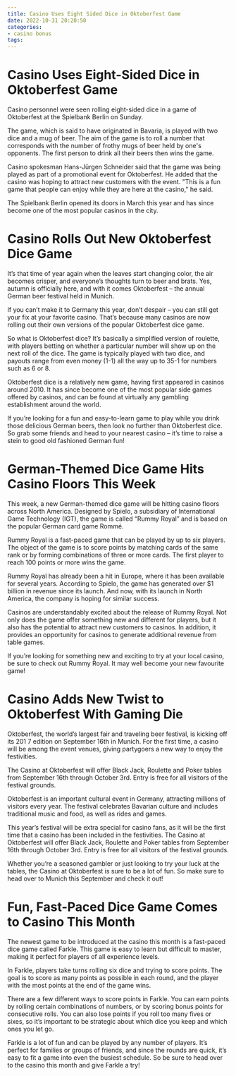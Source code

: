 ```yaml
---
title: Casino Uses Eight Sided Dice in Oktoberfest Game 
date: 2022-10-31 20:20:50
categories:
- casino bonus
tags:
---
```



#  Casino Uses Eight-Sided Dice in Oktoberfest Game 

Casino personnel were seen rolling eight-sided dice in a game of Oktoberfest at the Spielbank Berlin on Sunday.

The game, which is said to have originated in Bavaria, is played with two dice and a mug of beer. The aim of the game is to roll a number that corresponds with the number of frothy mugs of beer held by one's opponents. The first person to drink all their beers then wins the game.

Casino spokesman Hans-Jürgen Schneider said that the game was being played as part of a promotional event for Oktoberfest. He added that the casino was hoping to attract new customers with the event. "This is a fun game that people can enjoy while they are here at the casino," he said.

The Spielbank Berlin opened its doors in March this year and has since become one of the most popular casinos in the city.

#  Casino Rolls Out New Oktoberfest Dice Game 

It’s that time of year again when the leaves start changing color, the air becomes crisper, and everyone’s thoughts turn to beer and brats. Yes, autumn is officially here, and with it comes Oktoberfest – the annual German beer festival held in Munich.

If you can’t make it to Germany this year, don’t despair – you can still get your fix at your favorite casino. That’s because many casinos are now rolling out their own versions of the popular Oktoberfest dice game.

So what is Oktoberfest dice? It’s basically a simplified version of roulette, with players betting on whether a particular number will show up on the next roll of the dice. The game is typically played with two dice, and payouts range from even money (1-1) all the way up to 35-1 for numbers such as 6 or 8.

Oktoberfest dice is a relatively new game, having first appeared in casinos around 2010. It has since become one of the most popular side games offered by casinos, and can be found at virtually any gambling establishment around the world.

If you’re looking for a fun and easy-to-learn game to play while you drink those delicious German beers, then look no further than Oktoberfest dice. So grab some friends and head to your nearest casino – it’s time to raise a stein to good old fashioned German fun!

#  German-Themed Dice Game Hits Casino Floors This Week 

This week, a new German-themed dice game will be hitting casino floors across North America. Designed by Spielo, a subsidiary of International Game Technology (IGT), the game is called “Rummy Royal” and is based on the popular German card game Rommé.

Rummy Royal is a fast-paced game that can be played by up to six players. The object of the game is to score points by matching cards of the same rank or by forming combinations of three or more cards. The first player to reach 100 points or more wins the game.

Rummy Royal has already been a hit in Europe, where it has been available for several years. According to Spielo, the game has generated over $1 billion in revenue since its launch. And now, with its launch in North America, the company is hoping for similar success.

Casinos are understandably excited about the release of Rummy Royal. Not only does the game offer something new and different for players, but it also has the potential to attract new customers to casinos. In addition, it provides an opportunity for casinos to generate additional revenue from table games.

If you’re looking for something new and exciting to try at your local casino, be sure to check out Rummy Royal. It may well become your new favourite game!

#  Casino Adds New Twist to Oktoberfest With Gaming Die 

Oktoberfest, the world’s largest fair and traveling beer festival, is kicking off its 201
7 edition on September 16th in Munich. For the first time, a casino will be among the event venues, giving partygoers a new way to enjoy the festivities.

The Casino at Oktoberfest will offer Black Jack, Roulette and Poker tables from September 16th through October 3rd. Entry is free for all visitors of the festival grounds.

Oktoberfest is an important cultural event in Germany, attracting millions of visitors every year. The festival celebrates Bavarian culture and includes traditional music and food, as well as rides and games.

This year’s festival will be extra special for casino fans, as it will be the first time that a casino has been included in the festivities. The Casino at Oktoberfest will offer Black Jack, Roulette and Poker tables from September 16th through October 3rd. Entry is free for all visitors of the festival grounds.

Whether you’re a seasoned gambler or just looking to try your luck at the tables, the Casino at Oktoberfest is sure to be a lot of fun. So make sure to head over to Munich this September and check it out!

#  Fun, Fast-Paced Dice Game Comes to Casino This Month

The newest game to be introduced at the casino this month is a fast-paced dice game called Farkle. This game is easy to learn but difficult to master, making it perfect for players of all experience levels.

In Farkle, players take turns rolling six dice and trying to score points. The goal is to score as many points as possible in each round, and the player with the most points at the end of the game wins.

There are a few different ways to score points in Farkle. You can earn points by rolling certain combinations of numbers, or by scoring bonus points for consecutive rolls. You can also lose points if you roll too many fives or sixes, so it’s important to be strategic about which dice you keep and which ones you let go.

Farkle is a lot of fun and can be played by any number of players. It’s perfect for families or groups of friends, and since the rounds are quick, it’s easy to fit a game into even the busiest schedule. So be sure to head over to the casino this month and give Farkle a try!